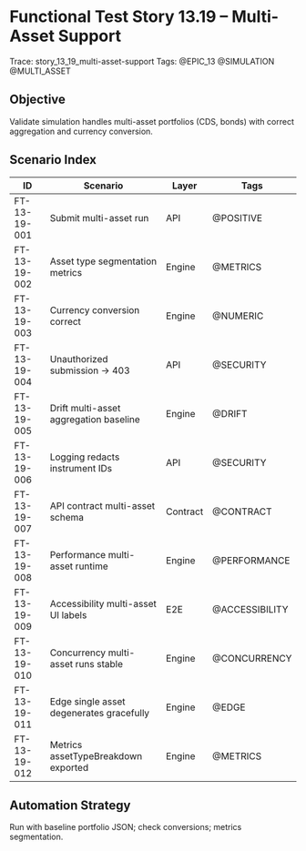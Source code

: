 # Functional Test Story 13.19 – Multi-Asset Support

Trace: story_13_19_multi-asset-support
Tags: @EPIC_13 @SIMULATION @MULTI_ASSET

## Objective
Validate simulation handles multi-asset portfolios (CDS, bonds) with correct aggregation and currency conversion.

## Scenario Index
| ID | Scenario | Layer | Tags |
|----|----------|-------|------|
| FT-13-19-001 | Submit multi-asset run | API | @POSITIVE |
| FT-13-19-002 | Asset type segmentation metrics | Engine | @METRICS |
| FT-13-19-003 | Currency conversion correct | Engine | @NUMERIC |
| FT-13-19-004 | Unauthorized submission -> 403 | API | @SECURITY |
| FT-13-19-005 | Drift multi-asset aggregation baseline | Engine | @DRIFT |
| FT-13-19-006 | Logging redacts instrument IDs | API | @SECURITY |
| FT-13-19-007 | API contract multi-asset schema | Contract | @CONTRACT |
| FT-13-19-008 | Performance multi-asset runtime | Engine | @PERFORMANCE |
| FT-13-19-009 | Accessibility multi-asset UI labels | E2E | @ACCESSIBILITY |
| FT-13-19-010 | Concurrency multi-asset runs stable | Engine | @CONCURRENCY |
| FT-13-19-011 | Edge single asset degenerates gracefully | Engine | @EDGE |
| FT-13-19-012 | Metrics assetTypeBreakdown exported | Engine | @METRICS |

## Automation Strategy
Run with baseline portfolio JSON; check conversions; metrics segmentation.
